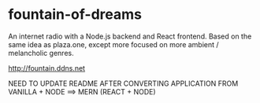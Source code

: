 # fountain-of-dreams

An internet radio with a Node.js backend and React frontend. Based on the same idea as plaza.one, except more focused on more ambient / melancholic genres.

http://fountain.ddns.net

NEED TO UPDATE README AFTER CONVERTING APPLICATION FROM VANILLA + NODE ==> MERN (REACT + NODE)
